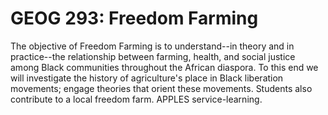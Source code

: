 # GEOG 293: Freedom Farming

The objective of Freedom Farming is to understand--in theory and in practice--the relationship between farming, health, and social justice among Black communities throughout the African diaspora. To this end we will investigate the history of agriculture's place in Black liberation movements; engage theories that orient these movements. Students also contribute to a local freedom farm. APPLES service-learning.